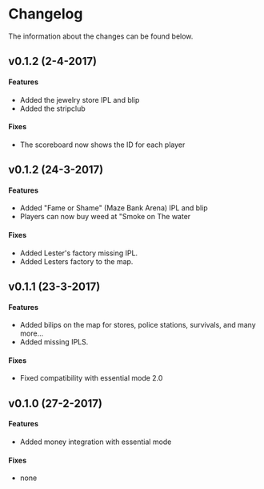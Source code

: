# Changelog
The information about the changes can be found below.   

## v0.1.2 (2-4-2017)   
#### Features
- Added the jewelry store IPL and blip
- Added the stripclub

#### Fixes
- The scoreboard now shows the ID for each player


## v0.1.2 (24-3-2017)   
#### Features
- Added "Fame or Shame" (Maze Bank Arena) IPL and blip
- Players can now buy weed at "Smoke on The water

#### Fixes
- Added Lester's factory missing IPL.
- Added Lesters factory to the map.

## v0.1.1 (23-3-2017)   
#### Features
- Added bilips on the map for stores, police stations, survivals, and many more...
- Added missing IPLS.

#### Fixes
- Fixed compatibility with essential mode 2.0   

## v0.1.0 (27-2-2017)  
#### Features
- Added money integration with essential mode

#### Fixes
- none
